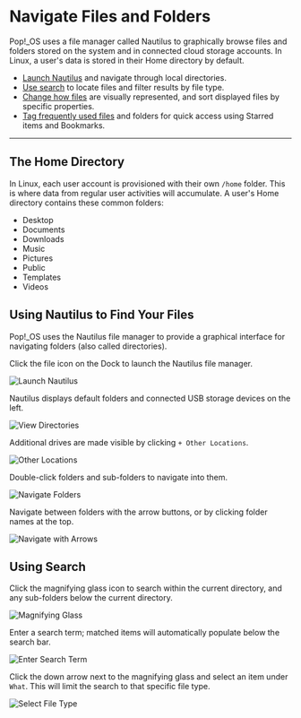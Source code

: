<!--Sources:
Sunrise Master Training guide (Google Doc)
-->

# Navigate Files and Folders

Pop!\_OS uses a file manager called Nautilus to graphically browse files and folders stored on the system and in connected cloud storage accounts. In Linux, a user's data is stored in their Home directory by default.

- [Launch Nautilus](/navigate-pop/navigate-files-folders.md#using-nautilus-to-find-your-files) and navigate through local directories.
- [Use search](/navigate-pop/navigate-files-folders.md#using-search) to locate files and filter results by file type.
- [Change how files](/navigate-pop/viewing-sorting-options.md) are visually represented, and sort displayed files by specific properties.
- [Tag frequently used files](/navigate-pop/bookmarks-starred-items.md) and folders for quick access using Starred items and Bookmarks.

---

## The Home Directory

In Linux, each user account is provisioned with their own `/home` folder. This is where data from regular user activities will accumulate. A user's Home directory contains these common folders:

- Desktop
- Documents
- Downloads
- Music
- Pictures
- Public
- Templates
- Videos

## Using Nautilus to Find Your Files

Pop!\_OS uses the Nautilus file manager to provide a graphical interface for navigating folders (also called directories).

Click the file icon on the Dock to launch the Nautilus file manager.

![Launch Nautilus](/images/navigate-files-folders/launch-nautilus.png)

Nautilus displays default folders and connected USB storage devices on the left.

![View Directories](/images/navigate-files-folders/view-directories.png)

Additional drives are made visible by clicking `+ Other Locations`.

![Other Locations](/images/navigate-files-folders/other-locations.png)

Double-click folders and sub-folders to navigate into them.

![Navigate Folders](/images/navigate-files-folders/navigate-folders.png)

Navigate between folders with the arrow buttons, or by clicking folder names at the top.

![Navigate with Arrows](/images/navigate-files-folders/navigate-with-arrows.png)

## Using Search

Click the magnifying glass icon to search within the current directory, and any sub-folders below the current directory.

![Magnifying Glass](/images/navigate-files-folders/magnifying-glass.png)

Enter a search term; matched items will automatically populate below the search bar.

![Enter Search Term](/images/navigate-files-folders/enter-search-term.png)

Click the down arrow next to the magnifying glass and select an item under `What`. This will limit the search to that specific file type.

![Select File Type](/images/navigate-files-folders/select-file-type.png)
